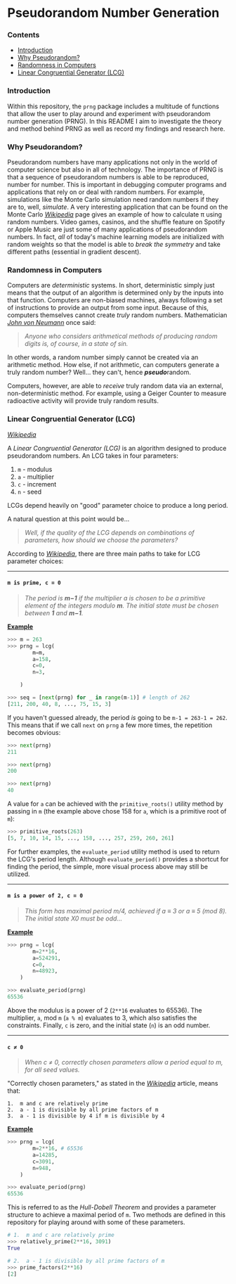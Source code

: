 # Pseudorandom Number Generation


### Contents
* [Introduction]()
* [Why Pseudorandom?]()
* [Randomness in Computers]()
* [Linear Congruential Generator (LCG)]()



### Introduction

Within this repository, the `prng` package includes a multitude of functions that allow the user to play around and experiment with pseudorandom number generation (PRNG). In this README I aim to investigate the theory and method behind PRNG as well as record my findings and research here. 



### Why Pseudorandom?

Pseudorandom numbers have many applications not only in the world of computer science but also in all of technology. The importance of PRNG is that a sequence of pseudorandom numbers is able to be reproduced, number for number. This is important in debugging computer programs and applications that rely on or deal with random numbers. For example, simulations like the Monte Carlo simulation need random numbers if they are to, well, *simulate*. A very interesting application that can be found on the Monte Carlo [*Wikipedia*](https://en.wikipedia.org/wiki/Monte_Carlo_method) page gives an example of how to calculate π using random numbers. Video games, casinos, and the shuffle feature on Spotify or Apple Music are just some of many applications of pseudorandom numbers. In fact, *all* of today's machine learning models are initialized with random weights so that the model is able to *break the symmetry* and take different paths (essential in gradient descent).



### Randomness in Computers

Computers are *deterministic* systems. In short, deterministic simply just means that the output of an algorithm is determined only by the inputs into that function. Computers are non-biased machines, always following a set of instructions to provide an output from some input. Because of this, computers themselves cannot create *truly* random numbers. Mathematician [*John von Neumann*](https://en.wikipedia.org/wiki/John_von_Neumann) once said:

> *Anyone who considers arithmetical methods of producing random digits is, of course, in a state of sin.*

In other words, a random number simply cannot be created via an arithmetic method. How else, if not arithmetic, can computers generate a truly random number? Well... they can't, hence ***pseudo***random.

Computers, however, are able to *receive* truly random data via an external, non-deterministic method. For example, using a Geiger Counter to measure radioactive activity will provide truly random results. 



### Linear Congruential Generator (LCG)

[*Wikipedia*](https://en.wikipedia.org/wiki/Linear_congruential_generator)

A *Linear Congruential Generator (LCG)* is an algorithm designed to produce pseudorandom numbers. An LCG takes in four parameters:

1. `m` - modulus
2. `a` - multiplier
3. `c` - increment
4. `n` - seed

LCGs depend heavily on "good" parameter choice to produce a long period.

A natural question at this point would be...

> *Well, if the quality of the LCG depends on combinations of parameters, how should we choose the parameters?*

According to [*Wikipedia*](https://en.wikipedia.org/wiki/Linear_congruential_generator), there are three main paths to take for LCG parameter choices:

---

#### `m is prime, c = 0`
> *The period is **m−1** if the multiplier a is chosen to be a primitive element of the integers modulo **m**. The initial state must be chosen between **1** and **m−1**.*

<ins>**Example**</ins>
```python
>>> m = 263
>>> prng = lcg(
        m=m,
        a=158,
        c=0,
        n=3,

    )

>>> seq = [next(prng) for _ in range(m-1)] # length of 262
[211, 200, 40, 8, ..., 75, 15, 3]
```
If you haven't guessed already, the period *is* going to be `m-1 = 263-1 = 262`. This means that if we call `next` on `prng` a few more times, the repetition becomes obvious:
```python
>>> next(prng)
211

>>> next(prng)
200

>>> next(prng)
40
```
A value for `a` can be achieved with the `primitive_roots()` utility method by passing in `m` (the example above chose 158 for `a`, which is a primitive root of `m`):
```python
>>> primitive_roots(263)
[5, 7, 10, 14, 15, ..., 158, ..., 257, 259, 260, 261]
```
For further examples, the `evaluate_period` utility method is used to return the LCG's period length. Although `evaluate_period()` provides a shortcut for finding the period, the simple, more visual process above may still be utilized.

---
#### `m is a power of 2, c = 0`
> *This form has maximal period m/4, achieved if a ≡ 3 or a ≡ 5 (mod 8). The initial state X0 must be odd...*

<ins>**Example**</ins>
```python
>>> prng = lcg(
        m=2**16,
        a=524291,
        c=0,
        n=48923,
    )

>>> evaluate_period(prng)
65536
```
Above the modulus is a power of 2 (`2**16` evaluates to 65536). The multiplier, `a`, mod `m` (`a % m`) evaluates to 3, which also satisfies the constraints. Finally, `c` is zero, and the initial state (`n`) is an odd number.

---

#### `c ≠ 0`
> *When c ≠ 0, correctly chosen parameters allow a period equal to m, for all seed values.*

"Correctly chosen parameters," as stated in the [*Wikipedia*](https://en.wikipedia.org/wiki/Linear_congruential_generator) article, means that:
```
1.  m and c are relatively prime
2.  a - 1 is divisible by all prime factors of m
3.  a - 1 is divisible by 4 if m is divisible by 4
```

<ins>**Example**</ins>
```python
>>> prng = lcg(
        m=2**16, # 65536
        a=14285,
        c=3091,
        n=948,
    )

>>> evaluate_period(prng)
65536
```
This is referred to as the *Hull-Dobell Theorem* and provides a parameter structure to achieve a maximal period of `m`. Two methods are defined in this repository for playing around with some of these parameters.
```python
# 1.  m and c are relatively prime
>>> relatively_prime(2**16, 3091)
True

# 2.  a - 1 is divisible by all prime factors of m
>>> prime_factors(2**16)
[2]
```